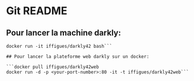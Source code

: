 # Git README

## Pour lancer la machine darkly: 

```docker pull iffigues/darkly42
docker run -it iffigues/darkly42 bash```

## Pour lancer la plateforme web darkly sur un docker: 

```docker pull iffigues/darkly42web
docker run -d -p <your-port-number>:80 -it -t iffigues/darkly42web```

